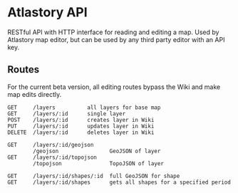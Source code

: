 # Atlastory API

RESTful API with HTTP interface for reading and editing a map. Used by Atlastory map editor, but can be used by any third party editor with an API key.

## Routes

For the current beta version, all editing routes bypass the Wiki and make map edits directly.
```
GET     /layers          all layers for base map
GET     /layers/:id      single layer
POST    /layers/:id      creates layer in Wiki
PUT     /layers/:id      updates layer in Wiki
DELETE  /layers/:id      deletes layer in Wiki

GET     /layers/:id/geojson
        /geojson                GeoJSON of layer
GET     /layers/:id/topojson
        /topojson               TopoJSON of layer

GET     /layers/:id/shapes/:id  full GeoJSON for shape
GET		/layers/:id/shapes		gets all shapes for a specified period

```
